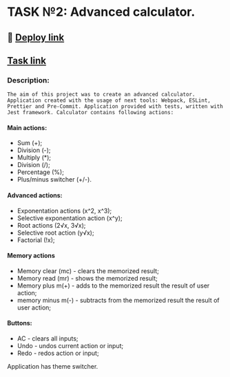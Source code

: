 # TASK №2: Advanced сalculator.  

## :eyes: [Deploy link](https://doritozbae.github.io/task2_Calculatorr/)
## [Task link](https://s3.us-west-2.amazonaws.com/secure.notion-static.com/4274c332-c3a6-4c58-b6bb-04e2d7860fa5/Innowise_Lab_Internship__Level_0__Custom_calculator_%281%29.pdf?X-Amz-Algorithm=AWS4-HMAC-SHA256&X-Amz-Content-Sha256=UNSIGNED-PAYLOAD&X-Amz-Credential=AKIAT73L2G45EIPT3X45%2F20221213%2Fus-west-2%2Fs3%2Faws4_request&X-Amz-Date=20221213T192337Z&X-Amz-Expires=86400&X-Amz-Signature=84a1b584a60ebbc61c4ef2d099ec3bb902b21fbb53035e1f8fe83abdf8bb42fd&X-Amz-SignedHeaders=host&response-content-disposition=filename%3D%22Innowise%2520Lab%2520Internship_%2520Level%25200_%2520Custom%2520calculator%2520%281%29.pdf%22&x-id=GetObject)

### Description:
    The aim of this project was to create an advanced calculator. Application created with the usage of next tools: Webpack, ESLint, Prettier and Pre-Commit. Application provided with tests, written with Jest framework. Calculator contains following actions: 
    
 #### Main actions:
 - Sum (+);
 - Division (-); 
 - Multiply (*);
 - Division (/);
 - Percentage (%);
 - Plus/minus switcher (+/-). 

 #### Advanced actions: 
 - Exponentation actions (x^2, x^3);
 - Selective exponentation action (x^y);
 - Root actions (2√x, 3√x);
 - Selective root action (y√x);
 - Factorial (!x);

 #### Memory actions
 - Memory clear (mc) - clears the memorized result;
 - Memory read (mr) - shows the memorized result;
 - Memory plus m(+) - adds to the memorized result the result of user action;
 - memory minus m(-) -  subtracts from the memorized result the result of user action;

 #### Buttons:
 - AC - clears all inputs;
 - Undo - undos current action or input;
 - Redo - redos action or input;

Application has theme switcher. 
